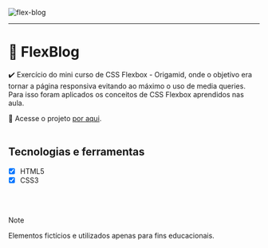 ![flex-blog](https://github.com/brunacdp/flex-blog/assets/126818470/810ae96b-deba-4fb3-a512-5c8269665065)
<hr>

# :blue_book: FlexBlog

:heavy_check_mark: Exercício do mini curso de CSS Flexbox - Origamid, onde o objetivo era tornar a página responsiva evitando ao máximo o uso de media queries. Para isso foram aplicados os conceitos de CSS Flexbox aprendidos nas aula.

  :link: Acesse o projeto [por aqui](brunacdp.github.io/flex-blog/).
  <br>
  <br>

## Tecnologias e ferramentas

- [X] HTML5
- [X] CSS3
<br>
<br>

> [!NOTE]
> Elementos fictícios e utilizados apenas para fins educacionais.
